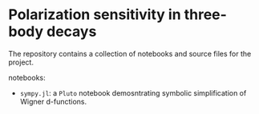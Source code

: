# Polarization sensitivity in three-body decays

The repository contains a collection of notebooks
and source files for the project.

notebooks:
 - `sympy.jl`: a `Pluto` notebook demosntrating symbolic simplification of Wigner d-functions.
 